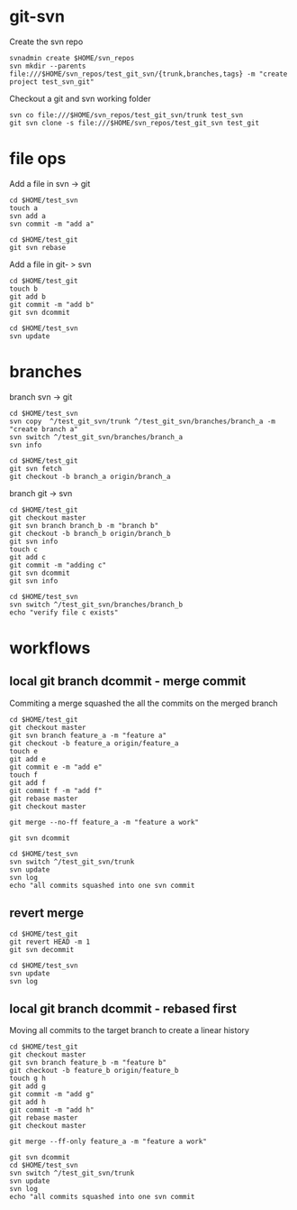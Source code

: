 # git-svn 

Create the svn repo
```
svnadmin create $HOME/svn_repos
svn mkdir --parents file:///$HOME/svn_repos/test_git_svn/{trunk,branches,tags} -m "create project test_svn_git"
```

Checkout a git and svn working folder
```
svn co file:///$HOME/svn_repos/test_git_svn/trunk test_svn
git svn clone -s file:///$HOME/svn_repos/test_git_svn test_git
```

# file ops
Add a file in svn -> git
```
cd $HOME/test_svn
touch a
svn add a
svn commit -m "add a"

cd $HOME/test_git
git svn rebase
```

Add a file in git- > svn
```
cd $HOME/test_git
touch b
git add b 
git commit -m "add b"
git svn dcommit 

cd $HOME/test_svn
svn update
```

# branches
branch svn -> git
```
cd $HOME/test_svn
svn copy  ^/test_git_svn/trunk ^/test_git_svn/branches/branch_a -m "create branch a"
svn switch ^/test_git_svn/branches/branch_a
svn info

cd $HOME/test_git
git svn fetch
git checkout -b branch_a origin/branch_a
```

branch git -> svn
```
cd $HOME/test_git
git checkout master
git svn branch branch_b -m "branch b"
git checkout -b branch_b origin/branch_b
git svn info
touch c
git add c 
git commit -m "adding c"
git svn dcommit
git svn info

cd $HOME/test_svn
svn switch ^/test_git_svn/branches/branch_b
echo "verify file c exists"
```

# workflows

## local git branch dcommit - merge commit 
Commiting a merge squashed the all the commits on the merged branch

```
cd $HOME/test_git
git checkout master
git svn branch feature_a -m "feature a"
git checkout -b feature_a origin/feature_a
touch e 
git add e 
git commit e -m "add e"
touch f 
git add f
git commit f -m "add f"
git rebase master
git checkout master
```

```
git merge --no-ff feature_a -m "feature a work"
```

```
git svn dcommit

cd $HOME/test_svn
svn switch ^/test_git_svn/trunk
svn update
svn log
echo "all commits squashed into one svn commit
```

## revert merge
```
cd $HOME/test_git
git revert HEAD -m 1
git svn decommit

cd $HOME/test_svn
svn update
svn log
```

## local git branch dcommit - rebased first
Moving all commits to the target branch to create a linear history

```
cd $HOME/test_git
git checkout master
git svn branch feature_b -m "feature b"
git checkout -b feature_b origin/feature_b
touch g h
git add g
git commit -m "add g"
git add h 
git commit -m "add h"
git rebase master
git checkout master
```

```
git merge --ff-only feature_a -m "feature a work"
```

```
git svn dcommit
cd $HOME/test_svn
svn switch ^/test_git_svn/trunk
svn update
svn log
echo "all commits squashed into one svn commit
```
